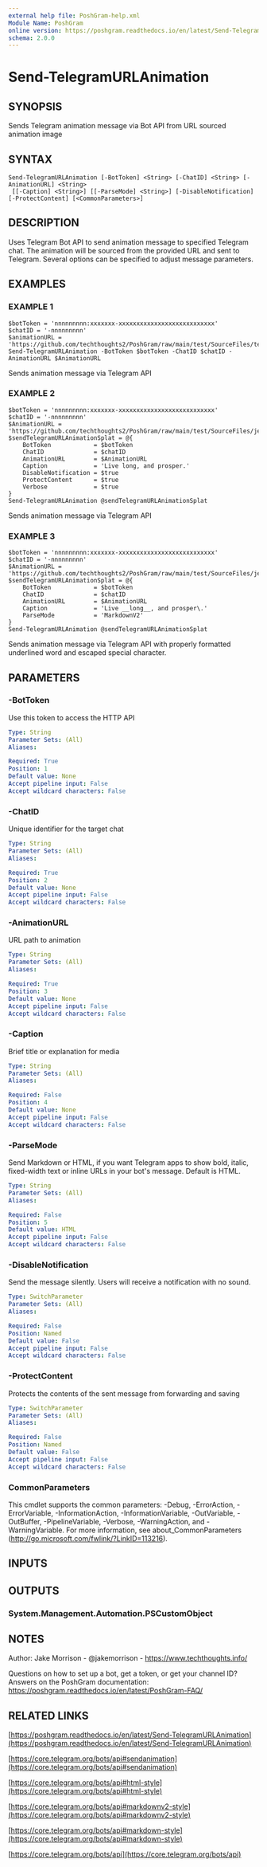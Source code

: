 ```yaml
---
external help file: PoshGram-help.xml
Module Name: PoshGram
online version: https://poshgram.readthedocs.io/en/latest/Send-TelegramURLAnimation
schema: 2.0.0
---
```


# Send-TelegramURLAnimation

## SYNOPSIS
Sends Telegram animation message via Bot API from URL sourced animation image

## SYNTAX

```
Send-TelegramURLAnimation [-BotToken] <String> [-ChatID] <String> [-AnimationURL] <String>
 [[-Caption] <String>] [[-ParseMode] <String>] [-DisableNotification] [-ProtectContent] [<CommonParameters>]
```

## DESCRIPTION
Uses Telegram Bot API to send animation message to specified Telegram chat.
The animation will be sourced from the provided URL and sent to Telegram.
Several options can be specified to adjust message parameters.

## EXAMPLES

### EXAMPLE 1
```
$botToken = 'nnnnnnnnn:xxxxxxx-xxxxxxxxxxxxxxxxxxxxxxxxxxx'
$chatID = '-nnnnnnnnn'
$animationURL = 'https://github.com/techthoughts2/PoshGram/raw/main/test/SourceFiles/techthoughts.png'
Send-TelegramURLAnimation -BotToken $botToken -ChatID $chatID -AnimationURL $AnimationURL
```

Sends animation message via Telegram API

### EXAMPLE 2
```
$botToken = 'nnnnnnnnn:xxxxxxx-xxxxxxxxxxxxxxxxxxxxxxxxxxx'
$chatID = '-nnnnnnnnn'
$AnimationURL = 'https://github.com/techthoughts2/PoshGram/raw/main/test/SourceFiles/jean.gif'
$sendTelegramURLAnimationSplat = @{
    BotToken            = $botToken
    ChatID              = $chatID
    AnimationURL        = $AnimationURL
    Caption             = 'Live long, and prosper.'
    DisableNotification = $true
    ProtectContent      = $true
    Verbose             = $true
}
Send-TelegramURLAnimation @sendTelegramURLAnimationSplat
```

Sends animation message via Telegram API

### EXAMPLE 3
```
$botToken = 'nnnnnnnnn:xxxxxxx-xxxxxxxxxxxxxxxxxxxxxxxxxxx'
$chatID = '-nnnnnnnnn'
$AnimationURL = 'https://github.com/techthoughts2/PoshGram/raw/main/test/SourceFiles/jean.gif'
$sendTelegramURLAnimationSplat = @{
    BotToken            = $botToken
    ChatID              = $chatID
    AnimationURL        = $AnimationURL
    Caption             = 'Live __long__, and prosper\.'
    ParseMode           = 'MarkdownV2'
}
Send-TelegramURLAnimation @sendTelegramURLAnimationSplat
```

Sends animation message via Telegram API with properly formatted underlined word and escaped special character.

## PARAMETERS

### -BotToken
Use this token to access the HTTP API

```yaml
Type: String
Parameter Sets: (All)
Aliases:

Required: True
Position: 1
Default value: None
Accept pipeline input: False
Accept wildcard characters: False
```

### -ChatID
Unique identifier for the target chat

```yaml
Type: String
Parameter Sets: (All)
Aliases:

Required: True
Position: 2
Default value: None
Accept pipeline input: False
Accept wildcard characters: False
```

### -AnimationURL
URL path to animation

```yaml
Type: String
Parameter Sets: (All)
Aliases:

Required: True
Position: 3
Default value: None
Accept pipeline input: False
Accept wildcard characters: False
```

### -Caption
Brief title or explanation for media

```yaml
Type: String
Parameter Sets: (All)
Aliases:

Required: False
Position: 4
Default value: None
Accept pipeline input: False
Accept wildcard characters: False
```

### -ParseMode
Send Markdown or HTML, if you want Telegram apps to show bold, italic, fixed-width text or inline URLs in your bot's message.
Default is HTML.

```yaml
Type: String
Parameter Sets: (All)
Aliases:

Required: False
Position: 5
Default value: HTML
Accept pipeline input: False
Accept wildcard characters: False
```

### -DisableNotification
Send the message silently.
Users will receive a notification with no sound.

```yaml
Type: SwitchParameter
Parameter Sets: (All)
Aliases:

Required: False
Position: Named
Default value: False
Accept pipeline input: False
Accept wildcard characters: False
```

### -ProtectContent
Protects the contents of the sent message from forwarding and saving

```yaml
Type: SwitchParameter
Parameter Sets: (All)
Aliases:

Required: False
Position: Named
Default value: False
Accept pipeline input: False
Accept wildcard characters: False
```

### CommonParameters
This cmdlet supports the common parameters: -Debug, -ErrorAction, -ErrorVariable, -InformationAction, -InformationVariable, -OutVariable, -OutBuffer, -PipelineVariable, -Verbose, -WarningAction, and -WarningVariable.
For more information, see about_CommonParameters (http://go.microsoft.com/fwlink/?LinkID=113216).

## INPUTS

## OUTPUTS

### System.Management.Automation.PSCustomObject
## NOTES
Author: Jake Morrison - @jakemorrison - https://www.techthoughts.info/

Questions on how to set up a bot, get a token, or get your channel ID?
Answers on the PoshGram documentation: https://poshgram.readthedocs.io/en/latest/PoshGram-FAQ/

## RELATED LINKS

[https://poshgram.readthedocs.io/en/latest/Send-TelegramURLAnimation](https://poshgram.readthedocs.io/en/latest/Send-TelegramURLAnimation)

[https://core.telegram.org/bots/api#sendanimation](https://core.telegram.org/bots/api#sendanimation)

[https://core.telegram.org/bots/api#html-style](https://core.telegram.org/bots/api#html-style)

[https://core.telegram.org/bots/api#markdownv2-style](https://core.telegram.org/bots/api#markdownv2-style)

[https://core.telegram.org/bots/api#markdown-style](https://core.telegram.org/bots/api#markdown-style)

[https://core.telegram.org/bots/api](https://core.telegram.org/bots/api)


